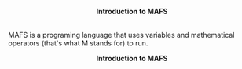 <p align="center">
  <strong>Introduction to MAFS</strong><br><br>
</p>

MAFS is a programing language that uses variables and mathematical operators (that's what M stands for) to run.


<p align="center">
  <b>Introduction to MAFS</b><br><br>
</p>
